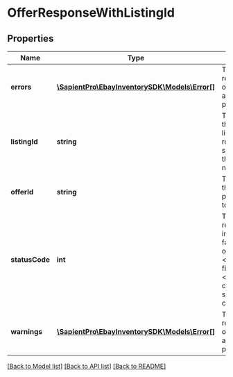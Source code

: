 # OfferResponseWithListingId

## Properties
| Name           | Type                                                        | Description                                                                                                                                                                                                                                                             | Notes      |
|----------------|-------------------------------------------------------------|-------------------------------------------------------------------------------------------------------------------------------------------------------------------------------------------------------------------------------------------------------------------------|------------|
| **errors**     | [**\SapientPro\EbayInventorySDK\Models\Error[]**](Error.md) | This container will be returned if there were one or more errors associated with publishing the offer.                                                                                                                                                                  | [optional] |
| **listingId**  | **string**                                                  | The unique identifier of the newly-created eBay listing. This field is only returned if the seller successfully published the offer and created the new eBay listing.                                                                                                   | [optional] |
| **offerId**    | **string**                                                  | The unique identifier of the offer that the seller published (or attempted to publish).                                                                                                                                                                                 | [optional] |
| **statusCode** | **int**                                                     | The HTTP status code returned in this field indicates the success or failure of publishing the offer specified in the &lt;strong&gt;offerId&lt;/strong&gt; field. See the &lt;strong&gt;HTTP status codes&lt;/strong&gt; table to see which each status code indicates. | [optional] |
| **warnings**   | [**\SapientPro\EbayInventorySDK\Models\Error[]**](Error.md) | This container will be returned if there were one or more warnings associated with publishing the offer.                                                                                                                                                                | [optional] |

[[Back to Model list]](../../README.md#documentation-for-models) [[Back to API list]](../../README.md#documentation-for-api-endpoints) [[Back to README]](../../README.md)

